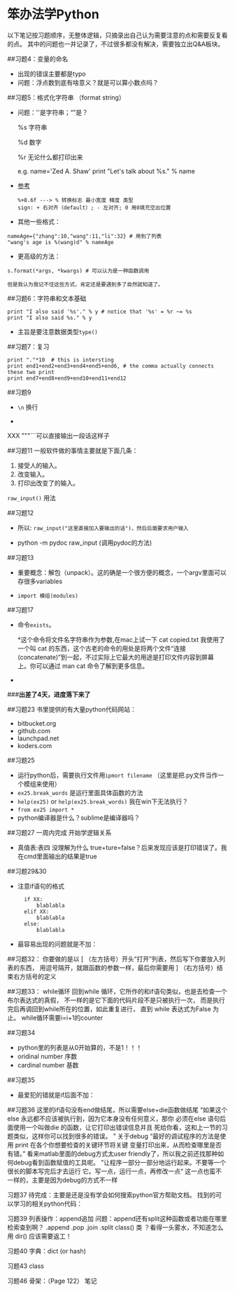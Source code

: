# 笨办法学Python

以下笔记按习题顺序，无整体逻辑，只摘录出自己认为需要注意的点和需要反复看的点。
其中的问题也一并记录了，不过很多都没有解决，需要独立出Q&A板块。

##习题4：变量的命名
* 出现的错误主要都是typo
* 问题：浮点数到底有啥意义？就是可以算小数点吗？

##习题5：格式化字符串 （format string）
* 问题：''是字符串；“”是？

    
    %s 字符串
    
    %d 数字
    
    %r 无论什么都打印出来

    e.g.
    name='Zed A. Shaw'
    print "Let's talk about %s." % name

* [参考](http://www.cnblogs.com/gotaly/articles/2583250.html)

    ```
    %+8.6f ---> % 转换标志 最小宽度 精度 类型
    sign: + 右对齐（default）; - 左对齐; 0 用0填充空出位置
    ```

* 其他一些格式：
```
nameAge={"zhang":10,"wang":11,"li":32} # 用到了列表
"wang's age is %(wang)d" % nameAge
```

* 更高级的方法：
```
s.format(*args, *kwargs) # 可以认为是一种函数调用
```
    但是我认为我记不住这些方式，肯定还是要遇到多了自然就知道了。
    
##习题6：字符串和文本基础
    
    print "I also said '%s'." % y # notice that '%s' = %r ~= %s
    print "I also said %s." % y
    
* 主旨是要注意数据类型```type()```
    

##习题7：复习

    print "."*10  # this is intersting
    print end1+end2+end3+end4+end5+end6, # the comma actually connects these two print
    print end7+end8+end9+end10+end11+end12

##习题9
* ```\n``` 换行
* ```print """ 
XXX
"""```可以直接输出一段话这样子

##习题11
一般软件做的事情主要就是下面几条：
1. 接受人的输入。
2. 改变输入。
3. 打印出改变了的输入。

 ```raw_input()``` 用法

##习题12

* 所以: ```raw_input("这里直接加入要输出的话")，然后后面要求用户输入```

* python -m pydoc raw_input (调用pydoc的方法)

##习题13
* 重要概念：解包（unpack）。这的确是一个很方便的概念，一个argv里面可以存很多variables

* ```import 模组(modules)```

##习题17
* 命令```exists```。
    
    *这个命令将文件名字符串作为参数,在mac上试一下 cat copied.txt
我使用了一个叫 cat 的东西，这个古老的命令的用处是将两个文件“连接
(concatenate)”到一起，不过实际上它最大的用途是打印文件内容到屏幕
上。你可以通过 man cat 命令了解到更多信息。
*

###**出差了4天，进度落下来了**

##习题23
书里提供的有大量python代码网站：

* bitbucket.org
* github.com
* launchpad.net
* koders.com

##习题25
* 运行python后，需要执行文件用```ipmort filename``` （这里是把.py文件当作一个模组来使用）
* ```ex25.break_words``` 是运行里面具体函数的方法
* ```help(ex25)``` or ```help(ex25.break_words)``` 我在win下无法执行？
* ```from ex25 import *```
* python编译器是什么？sublime是编译器吗？

##习题27 一周内完成 开始学逻辑关系
* 真值表:表四 没理解为什么 true+ture=false？后来发现应该是打印错误了。我在cmd里面输出的结果是true

##习题29&30
* 注意if语句的格式

        if XX:
            blablabla
        elif XX:
            blablabla
        else:
            blablabla  
    
* 最容易出现的问题就是不加：
  

##习题32：
    你要做的是以 [ （左方括号）开头“打开”列表，然后写下你要放入列表的东西，
    用逗号隔开，就跟函数的参数一样，最后你需要用 ] （右方括号）结束右方括号的定义

##习题33： while循环
    回到while 循环，它所作的和if语句类似，也是去检查一个布尔表达式的真假，
    不一样的是它下面的代码片段不是只被执行一次，
    而是执行完后再调回到while所在的位置，如此重复进行，
    直到 while 表达式为False 为止。
    while循环需要i=i+1的counter

##习题34
* python里的列表是从0开始算的，不是1！！！
* oridinal number 序数
* cardinal number 基数

##习题35
* 最爱犯的错就是if后面不加： 

##习题36
这里的if语句没有end做结尾，所以需要else+die函数做结尾
“如果这个 else 永远都不应该被执行到，因为它本身没有任何意义，那你
必须在else 语句后面使用一个叫做die 的函数，让它打印出错误信息并且
死给你看，这和上一节的习题类似，这样你可以找到很多的错误。
”
关于debug
“最好的调试程序的方法是使用 print 在各个你想要检查的关键环节将关键
变量打印出来，从而检查哪里是否有错。”
看来matlab里面的debug方式太user friendly了，所以我之前还找那种如何debug看到函数赋值的工具呢。
”让程序一部分一部分地运行起来。不要等一个很长的脚本写完后才去运行
它。写一点，运行一点，再修改一点“
这一点也蛮不一样的，主要是因为debug的方式不一样

习题37
待完成：主要是还是没有学会如何搜索python官方帮助文档。
找到的可以学习的相关python代码：

习题39 
列表操作：append追加
问题：append还有split这种函数或者功能在哪里检索查到啊？
.append .pop .join .split
class() 类 ？看得一头雾水，不知道怎么用
dir() 
应该需要返工！

习题40
字典：dict (or hash)

习题43 class

习题46 骨架：（Page 122）
笔记

